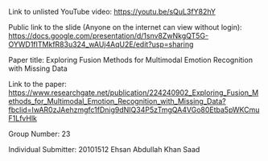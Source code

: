 Link to unlisted YouTube video: https://youtu.be/sQuL3fY82hY

Public link to the slide (Anyone on the internet can view without login): https://docs.google.com/presentation/d/1snv8ZwNkgQT5G-OYWD1fITMkfR83u324_wAUj4AqU2E/edit?usp=sharing

Paper title: Exploring Fusion Methods for Multimodal Emotion Recognition with Missing Data


Link to the paper: https://www.researchgate.net/publication/224240902_Exploring_Fusion_Methods_for_Multimodal_Emotion_Recognition_with_Missing_Data?fbclid=IwAR0zJAehzmgfc1fDnig9dNIQ34P5zTmgQA4VGo80Etba5pWKCmuF1LfvHlk

Group Number: 23

Individual Submitter: 20101512 Ehsan Abdullah Khan Saad
